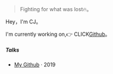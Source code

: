 >Fighting for what was lost🔥。

Hey，I'm CJ。

I'm currently working on,👉 CLICK[Github](http://github.com/CJ0301)。

##### Talks

- [My Github][1] · 2019

[1]: http://github.com/CJ0301

